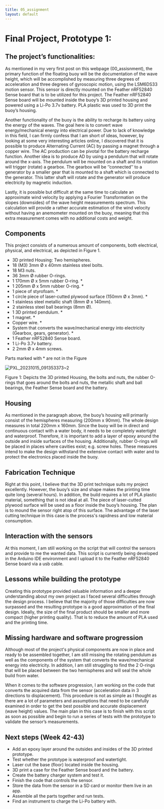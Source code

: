 ```yaml
---
title: 05_assignment
layout: default
---
```



# **Final Project, Prototype 1:**


## **The project’s functionalities:**

As mentioned in my very first post on this webpage (00_assisnment), the primary function of the floating buoy will be the documentation of the wave height, which will be accomplished by measuring three degrees of acceleration and three degrees of gyroscopic motion, using the LSM6DS33 motion sensor. This sensor is directly mounted on the Feather nRF52840 Sense board that is to be utilized for this project. The Feather nRF52840 Sense board will be mounted inside the buoy’s 3D printed housing and powered using a Li-Po 3.7v battery. PLA plastic was used to 3D print the buoy’s housing. 

Another functionality of the buoy is the ability to recharge its battery using the energy of the waves. The goal here is to convert wave energy/mechanical energy into electrical power. Due to lack of knowledge in this field, I can firmly confess that I am short of ideas, however, by looking at some very interesting articles online, I discovered that it is possible to produce Alternating Current (AC) by passing a magnet through a copper wire. The AC production can be pivotal for the battery recharge function. Another idea is to produce AD by using a pendulum that will rotate around the x-axis. The pendulum will be mounted on a shaft and its rotation will trigger (rotate) a gearbox. The gearbox will be ‘’connected’’ to a generator by a smaller gear that is mounted to a shaft which is connected to the generator. This latter shaft will rotate and the generator will produce electricity by magnetic induction. 

Lastly, it is possible but difficult at the same time to calculate an approximate wind velocity by applying a Fourier Transformation on the slopes (downsides) of the wave height measurements spectrum. This calculation will provide a rather accurate estimation of the wind velocity without having an anemometer mounted on the buoy, meaning that this extra measurement comes with no additional costs and weight.

## **Components**

This project consists of a numerous amount of components, both electrical, physical, and electrical, as depicted in Figure 1.

* 3D printed Housing: Two hemispheres.
* 18 (M3) 3mm Ø x 40mm stainless steel bolts.
* 18 M3 nuts.
* 36 3mm Ø rubber O-rings. 
* 1 170mm Ø x 5mm rubber O-ring. *
* 1 205mm Ø x 5mm rubber O-ring. * 
* 1 piece of styrofoam. *
* 1 circle piece of laser-cutted plywood surface (150mm Ø x 3mm). *
* 1 stainless steel metallic shaft (8mm Ø x 140mm).
* 2 stainless steel ball bearings (8mm Ø).
* 1 3D printed pendulum. *
* 1 magnet. *
* Copper wire. *
* System that converts the wave/mechanical energy into electricity (Gearbox, gears, generator). *
* 1 Feather nRF52840 Sense board.
* 1 Li-Po 3.7v battery.
* 2 2mm Ø x 4mm screws.

Parts marked with * are not in the Figure


![PXL_20231015_091353373~2](https://github.com/vtryfos/vtryfos.github.io/assets/143755086/86bf997f-527c-4ce8-82c1-24e2f37bdada)

Figure 1: Depicts the 3D printed Housing, the bolts and nuts, the rubber O-rings that goes around the bolts and nuts, the metallic shaft and ball bearings, the Feather Sense board and the battery.

## **Housing**

As mentioned in the paragraph above, the buoy’s housing will primarily consist of the hemispheres measuring (200mm x 90mm). The whole design measures in total 220mm x 160mm. Since the buoy will be in direct and continuous contact with a water body, it needs to be completely watertight and waterproof. Therefore, it is important to add a layer of epoxy around the outside and inside surfaces of the housing. Additionally, rubber O-rings will be placed in places where cavities exist; e.g. screw holes. These measures intend to make the design withstand the extensive contact with water and to protect the electronics placed inside the buoy. 

## **Fabrication Technique**

Right at this point, I believe that the 3D print technique suits my project excellently. However, the buoy’s size and shape makes the printing time quite long (several hours). In addition, the build requires a lot of PLA plastic material, something that is not ideal at all. The piece of laser-cutted plywood surface will be used as a floor inside the buoy’s housing. The plan is to mound the sensor right atop of this surface. The advantage of the laser cutting technique in this case is the process's rapidness and low material consumption. 

## **Interaction with the sensors**

At this moment, I am still working on the script that will control the sensors and provide to me the wanted data. This script is currently being developed in the Arduino IDE environment and I upload it to the Feather nRF52840 Sense board via a usb cable. 

## **Lessons while building the prototype**

Creating this prototype provided valuable information and a deeper understanding about my own project as I faced several difficulties through the design process. I believe that the majority of those difficulties are now surpassed and the resulting prototype is a good approximation of the final design. Ideally, the size of the final product should be smaller and more compact (higher printing quality). That is to reduce the amount of PLA used and the printing time.




## **Missing hardware and software progression**

Although most of the project's physical components are now in place and ready to be assembled together, I am still missing the rotating pendulum as well as the components of the system that converts the wave/mechanical energy into electricity. In addition, I am still struggling to find the 2 O-rings that will be placed between the two hemispheres and will seal the whole build from water. 

When it comes to the software progression, I am working on the code that converts the acquired data from the sensor (acceleration data in 3 directions to displacement). This procedure is not as simple as I thought as there are a lot of parameters and assumptions that need to be carefully examined in order to get the best possible and accurate displacement (wave height) values. The main plan in this case is to finish with this script as soon as possible and begin to run a series of tests with the prototype to validate the sensor’s measurements. 

## **Next steps (Week 42-43)**

* Add an epoxy layer around the outsides and insides of the 3D printed prototype.
* Test whether the prototype is waterproof and watertight.
* Laser cut the base (floor) located inside the housing.  
* 3D print a case for the Feather Sense board and the battery.
* Create the battery charger system and test it.
* Finish the code that controls the sensor.
* Store the data from the sensor in a SD card or monitor them live in an app.
* Assemble all the parts together and run tests.
* Find an instrument to charge the Li-Po battery with.
